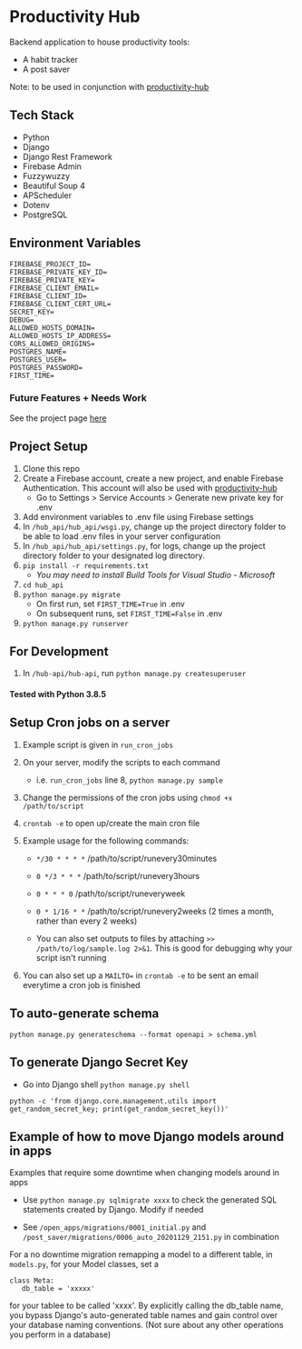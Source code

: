 # Productivity Hub

Backend application to house productivity tools:

- A habit tracker
- A post saver

Note: to be used in conjunction with [productivity-hub](https://github.com/nicholaspung/productivity-hub)

## Tech Stack

- Python
- Django
- Django Rest Framework
- Firebase Admin
- Fuzzywuzzy
- Beautiful Soup 4
- APScheduler
- Dotenv
- PostgreSQL

## Environment Variables

```
FIREBASE_PROJECT_ID=
FIREBASE_PRIVATE_KEY_ID=
FIREBASE_PRIVATE_KEY=
FIREBASE_CLIENT_EMAIL=
FIREBASE_CLIENT_ID=
FIREBASE_CLIENT_CERT_URL=
SECRET_KEY=
DEBUG=
ALLOWED_HOSTS_DOMAIN=
ALLOWED_HOSTS_IP_ADDRESS=
CORS_ALLOWED_ORIGINS=
POSTGRES_NAME=
POSTGRES_USER=
POSTGRES_PASSWORD=
FIRST_TIME=
```

### Future Features + Needs Work

See the project page [here](https://github.com/nicholaspung/productivity-hub-api/projects/1)

## Project Setup

1. Clone this repo
2. Create a Firebase account, create a new project, and enable Firebase Authentication. This account will also be used with [productivity-hub](https://github.com/nicholaspung/productivity-hub)
   - Go to Settings > Service Accounts > Generate new private key for .env
3. Add environment variables to .env file using Firebase settings
4. In `/hub_api/hub_api/wsgi.py`, change up the project directory folder to be able to load .env files in your server configuration
5. In `/hub_api/hub_api/settings.py`, for logs, change up the project directory folder to your designated log directory.
6. `pip install -r requirements.txt`
   - _You may need to install Build Tools for Visual Studio - Microsoft_
7. `cd hub_api`
8. `python manage.py migrate`
   - On first run, set `FIRST_TIME=True` in .env
   - On subsequent runs, set `FIRST_TIME=False` in .env
9. `python manage.py runserver`

## For Development

1. In `/hub-api/hub-api`, run `python manage.py createsuperuser`

#### Tested with Python 3.8.5

## Setup Cron jobs on a server

1. Example script is given in `run_cron_jobs`
2. On your server, modify the scripts to each command
   - i.e. `run_cron_jobs` line 8, `python manage.py sample`
3. Change the permissions of the cron jobs using `chmod +x /path/to/script`
4. `crontab -e` to open up/create the main cron file
5. Example usage for the following commands:

   - `*/30 * * * *` /path/to/script/runevery30minutes
   - `0 */3 * * *` /path/to/script/runevery3hours
   - `0 * * * 0` /path/to/script/runeveryweek
   - `0 * 1/16 * *` /path/to/script/runevery2weeks (2 times a month, rather than every 2 weeks)

   - You can also set outputs to files by attaching `>> /path/to/log/sample.log 2>&1`. This is good for debugging why your script isn't running

6. You can also set up a `MAILTO=` in `crontab -e` to be sent an email everytime a cron job is finished

## To auto-generate schema

`python manage.py generateschema --format openapi > schema.yml`

## To generate Django Secret Key

- Go into Django shell `python manage.py shell`

`python -c 'from django.core.management.utils import get_random_secret_key; print(get_random_secret_key())'`

## Example of how to move Django models around in apps

Examples that require some downtime when changing models around in apps

- Use `python manage.py sqlmigrate xxxx` to check the generated SQL statements created by Django. Modify if needed

- See `/open_apps/migrations/0001_initial.py` and `/post_saver/migrations/0006_auto_20201129_2151.py` in combination

For a no downtime migration remapping a model to a different table, in `models.py`, for your Model classes, set a

```
class Meta:
   db_table = 'xxxxx'
```

for your tablee to be called 'xxxx'. By explicitly calling the db_table name, you bypass Django's auto-generated table names and gain control over your database naming conventions. (Not sure about any other operations you perform in a database)
